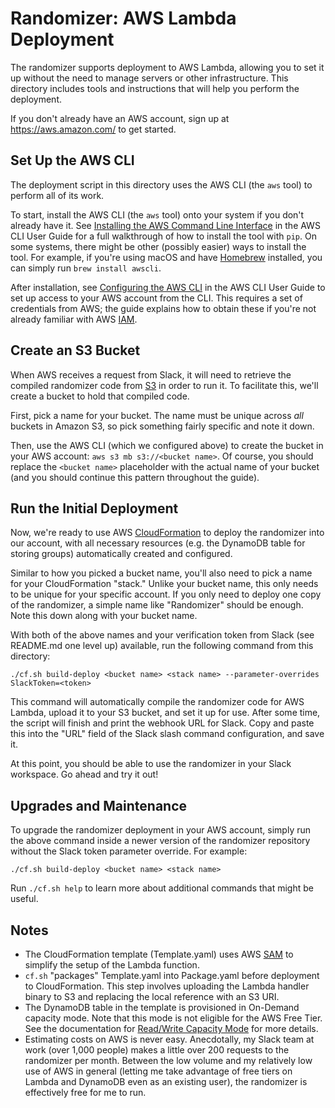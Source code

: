 # Randomizer: AWS Lambda Deployment

The randomizer supports deployment to AWS Lambda, allowing you to set it up
without the need to manage servers or other infrastructure. This directory
includes tools and instructions that will help you perform the deployment.

If you don't already have an AWS account, sign up at https://aws.amazon.com/ to
get started.

## Set Up the AWS CLI

The deployment script in this directory uses the AWS CLI (the `aws` tool) to
perform all of its work.

To start, install the AWS CLI (the `aws` tool) onto your system if you don't
already have it. See [Installing the AWS Command Line Interface][install] in
the AWS CLI User Guide for a full walkthrough of how to install the tool with
`pip`. On some systems, there might be other (possibly easier) ways to install
the tool. For example, if you're using macOS and have [Homebrew][brew]
installed, you can simply run `brew install awscli`.

After installation, see [Configuring the AWS CLI][configure] in the AWS CLI
User Guide to set up access to your AWS account from the CLI. This requires a
set of credentials from AWS; the guide explains how to obtain these if you're
not already familiar with AWS [IAM][IAM].

[install]: https://docs.aws.amazon.com/cli/latest/userguide/cli-chap-install.html
[brew]: https://brew.sh
[configure]: https://docs.aws.amazon.com/cli/latest/userguide/cli-chap-configure.html
[IAM]: https://aws.amazon.com/iam/

## Create an S3 Bucket

When AWS receives a request from Slack, it will need to retrieve the compiled
randomizer code from [S3][S3] in order to run it. To facilitate this, we'll
create a bucket to hold that compiled code.

First, pick a name for your bucket. The name must be unique across *all*
buckets in Amazon S3, so pick something fairly specific and note it down.

Then, use the AWS CLI (which we configured above) to create the bucket in your
AWS account: `aws s3 mb s3://<bucket name>`. Of course, you should replace the
`<bucket name>` placeholder with the actual name of your bucket (and you should
continue this pattern throughout the guide).

[S3]: https://aws.amazon.com/s3/

## Run the Initial Deployment

Now, we're ready to use AWS [CloudFormation][CloudFormation] to deploy the
randomizer into our account, with all necessary resources (e.g. the DynamoDB
table for storing groups) automatically created and configured.

Similar to how you picked a bucket name, you'll also need to pick a name for
your CloudFormation "stack." Unlike your bucket name, this only needs to be
unique for your specific account. If you only need to deploy one copy of the
randomizer, a simple name like "Randomizer" should be enough. Note this down
along with your bucket name.

With both of the above names and your verification token from Slack (see
README.md one level up) available, run the following command from this
directory:

```
./cf.sh build-deploy <bucket name> <stack name> --parameter-overrides SlackToken=<token>
```

This command will automatically compile the randomizer code for AWS Lambda,
upload it to your S3 bucket, and set it up for use. After some time, the script
will finish and print the webhook URL for Slack. Copy and paste this into the
"URL" field of the Slack slash command configuration, and save it.

At this point, you should be able to use the randomizer in your Slack
workspace. Go ahead and try it out!

[CloudFormation]: https://aws.amazon.com/cloudformation/

## Upgrades and Maintenance

To upgrade the randomizer deployment in your AWS account, simply run the above
command inside a newer version of the randomizer repository without the Slack
token parameter override. For example:

```
./cf.sh build-deploy <bucket name> <stack name>
```

Run `./cf.sh help` to learn more about additional commands that might be
useful.

## Notes

* The CloudFormation template (Template.yaml) uses AWS [SAM][SAM] to simplify
  the setup of the Lambda function.
* `cf.sh` "packages" Template.yaml into Package.yaml before deployment to
  CloudFormation. This step involves uploading the Lambda handler binary to S3
  and replacing the local reference with an S3 URI.
* The DynamoDB table in the template is provisioned in On-Demand capacity mode.
  Note that this mode is not eligible for the AWS Free Tier. See the
  documentation for [Read/Write Capacity Mode][capacity mode] for more details.
* Estimating costs on AWS is never easy. Anecdotally, my Slack team at work
  (over 1,000 people) makes a little over 200 requests to the randomizer per
  month. Between the low volume and my relatively low use of AWS in general
  (letting me take advantage of free tiers on Lambda and DynamoDB even as an
  existing user), the randomizer is effectively free for me to run.

[SAM]: https://github.com/awslabs/serverless-application-model
[capacity mode]: https://docs.aws.amazon.com/amazondynamodb/latest/developerguide/HowItWorks.ReadWriteCapacityMode.html
